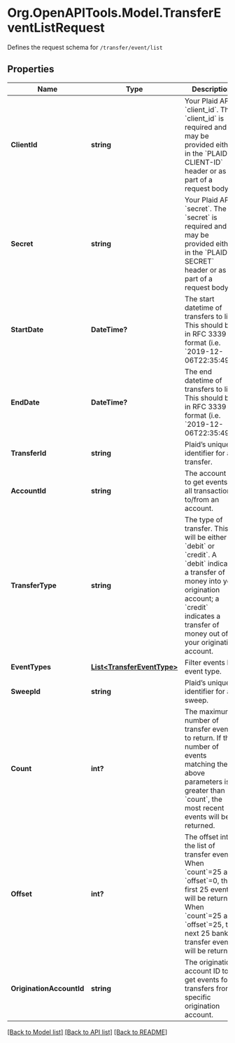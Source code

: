 # Org.OpenAPITools.Model.TransferEventListRequest
Defines the request schema for `/transfer/event/list`

## Properties

Name | Type | Description | Notes
------------ | ------------- | ------------- | -------------
**ClientId** | **string** | Your Plaid API &#x60;client_id&#x60;. The &#x60;client_id&#x60; is required and may be provided either in the &#x60;PLAID-CLIENT-ID&#x60; header or as part of a request body. | [optional] 
**Secret** | **string** | Your Plaid API &#x60;secret&#x60;. The &#x60;secret&#x60; is required and may be provided either in the &#x60;PLAID-SECRET&#x60; header or as part of a request body. | [optional] 
**StartDate** | **DateTime?** | The start datetime of transfers to list. This should be in RFC 3339 format (i.e. &#x60;2019-12-06T22:35:49Z&#x60;) | [optional] 
**EndDate** | **DateTime?** | The end datetime of transfers to list. This should be in RFC 3339 format (i.e. &#x60;2019-12-06T22:35:49Z&#x60;) | [optional] 
**TransferId** | **string** | Plaid’s unique identifier for a transfer. | [optional] 
**AccountId** | **string** | The account ID to get events for all transactions to/from an account. | [optional] 
**TransferType** | **string** | The type of transfer. This will be either &#x60;debit&#x60; or &#x60;credit&#x60;.  A &#x60;debit&#x60; indicates a transfer of money into your origination account; a &#x60;credit&#x60; indicates a transfer of money out of your origination account. | [optional] 
**EventTypes** | [**List&lt;TransferEventType&gt;**](TransferEventType.md) | Filter events by event type. | [optional] 
**SweepId** | **string** | Plaid’s unique identifier for a sweep. | [optional] 
**Count** | **int?** | The maximum number of transfer events to return. If the number of events matching the above parameters is greater than &#x60;count&#x60;, the most recent events will be returned. | [optional] [default to 25]
**Offset** | **int?** | The offset into the list of transfer events. When &#x60;count&#x60;&#x3D;25 and &#x60;offset&#x60;&#x3D;0, the first 25 events will be returned. When &#x60;count&#x60;&#x3D;25 and &#x60;offset&#x60;&#x3D;25, the next 25 bank transfer events will be returned. | [optional] [default to 0]
**OriginationAccountId** | **string** | The origination account ID to get events for transfers from a specific origination account. | [optional] 

[[Back to Model list]](../README.md#documentation-for-models) [[Back to API list]](../README.md#documentation-for-api-endpoints) [[Back to README]](../README.md)

